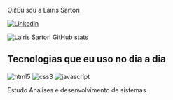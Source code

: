 Oii!Eu sou a Laíris Sartori

 
 [![Linkedin](https://img.shields.io/badge/LinkedIn-0077B5?style=for-the-badge&logo=linkedin&logoColor=white)](https://www.linkedin.com/in/la%C3%ADris-sartori-4a8309178/)

 ![Lairis Sartori GitHub stats](https://github-readme-stats.vercel.app/api?username=LairisSartori&show_icons=true&theme=dracula)

## Tecnologias  que eu uso no dia a dia

 <div style="display: inline-block">
  <img  align="center"alt="html5" src="https://img.shields.io/badge/HTML5-E34F26?style=for-the-badge&logo=html5&logoColor=white"/>
  <img align="center" alt="css3" src="https://img.shields.io/badge/CSS3-1572B6?style=for-the-badge&logo=css3&logoColor=white"/>
   <img align="center" alt="javascript" src="https://img.shields.io/badge/JavaScript-F7DF1E?style=for-the-badge&logo=javascript&logoColor=black"/>
  </div><br/>
  
  Estudo Analises e desenvolvimento de sistemas.





